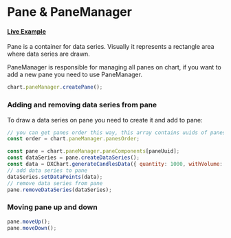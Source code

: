 # Pane & PaneManager

#### <!--CSB_LINK-->[Live Example](https://codesandbox.io/s/fzd2gk)<!--/CSB_LINK-->

Pane is a container for data series. Visually it represents a rectangle area where data series are drawn.

PaneManager is responsible for managing all panes on chart, if you want to add a new pane you need to use PaneManager.

```js
chart.paneManager.createPane();
```

### Adding and removing data series from pane

To draw a data series on pane you need to create it and add to pane:

```js
// you can get panes order this way, this array contains uuids of panes
const order = chart.paneManager.panesOrder;

const pane = chart.paneManager.paneComponents[paneUuid];
const dataSeries = pane.createDataSeries();
const data = DXChart.generateCandlesData({ quantity: 1000, withVolume: true });
// add data series to pane
dataSeries.setDataPoints(data);
// remove data series from pane
pane.removeDataSeries(dataSeries);
```

### Moving pane up and down

```js
pane.moveUp();
pane.moveDown();
```
